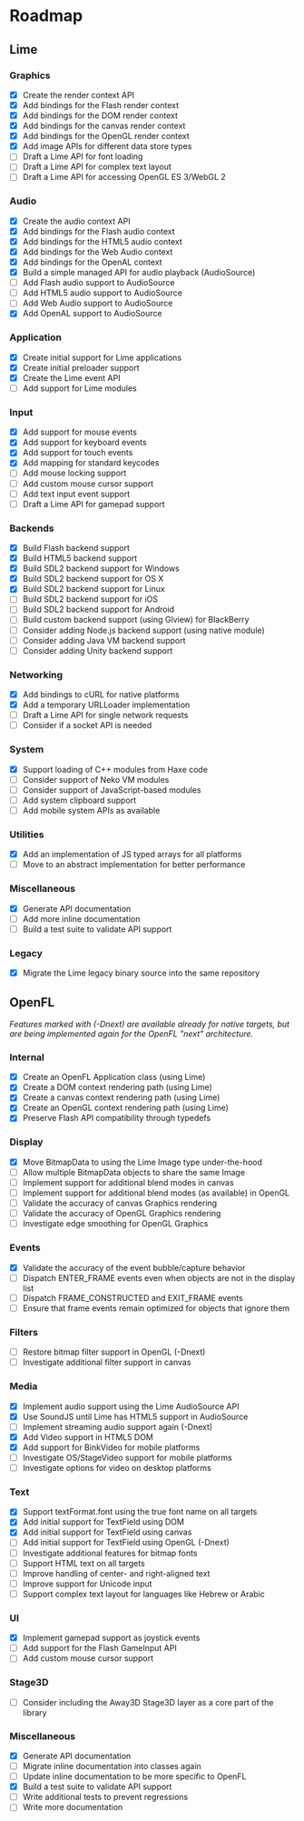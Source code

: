 # Roadmap

## Lime

### Graphics

- [x] Create the render context API
- [x] Add bindings for the Flash render context
- [x] Add bindings for the DOM render context
- [x] Add bindings for the canvas render context
- [x] Add bindings for the OpenGL render context
- [x] Add image APIs for different data store types
- [ ] Draft a Lime API for font loading
- [ ] Draft a Lime API for complex text layout
- [ ] Draft a Lime API for accessing OpenGL ES 3/WebGL 2

### Audio

- [x] Create the audio context API
- [x] Add bindings for the Flash audio context
- [x] Add bindings for the HTML5 audio context
- [x] Add bindings for the Web Audio context
- [x] Add bindings for the OpenAL context
- [x] Build a simple managed API for audio playback (AudioSource)
- [ ] Add Flash audio support to AudioSource
- [ ] Add HTML5 audio support to AudioSource
- [ ] Add Web Audio support to AudioSource
- [x] Add OpenAL support to AudioSource

### Application

- [x] Create initial support for Lime applications
- [x] Create initial preloader support
- [x] Create the Lime event API
- [ ] Add support for Lime modules

### Input

- [x] Add support for mouse events
- [x] Add support for keyboard events
- [x] Add support for touch events
- [x] Add mapping for standard keycodes
- [ ] Add mouse locking support
- [ ] Add custom mouse cursor support
- [ ] Add text input event support
- [ ] Draft a Lime API for gamepad support

### Backends

- [x] Build Flash backend support
- [x] Build HTML5 backend support
- [x] Build SDL2 backend support for Windows
- [x] Build SDL2 backend support for OS X
- [x] Build SDL2 backend support for Linux
- [ ] Build SDL2 backend support for iOS
- [ ] Build SDL2 backend support for Android
- [ ] Build custom backend support (using Glview) for BlackBerry
- [ ] Consider adding Node.js backend support (using native module)
- [ ] Consider adding Java VM backend support
- [ ] Consider adding Unity backend support

### Networking

- [x] Add bindings to cURL for native platforms
- [x] Add a temporary URLLoader implementation
- [ ] Draft a Lime API for single network requests
- [ ] Consider if a socket API is needed

### System

- [x] Support loading of C++ modules from Haxe code
- [ ] Consider support of Neko VM modules
- [ ] Consider support of JavaScript-based modules
- [ ] Add system clipboard support
- [ ] Add mobile system APIs as available

### Utilities

- [x] Add an implementation of JS typed arrays for all platforms
- [ ] Move to an abstract implementation for better performance

### Miscellaneous

- [x] Generate API documentation
- [ ] Add more inline documentation
- [ ] Build a test suite to validate API support

### Legacy

- [x] Migrate the Lime legacy binary source into the same repository

## OpenFL

_Features marked with (-Dnext) are available already for native targets, but are being implemented again for the OpenFL "next" architecture._

### Internal

- [x] Create an OpenFL Application class (using Lime)
- [x] Create a DOM context rendering path (using Lime)
- [x] Create a canvas context rendering path (using Lime)
- [x] Create an OpenGL context rendering path (using Lime)
- [x] Preserve Flash API compatibility through typedefs

### Display

- [x] Move BitmapData to using the Lime Image type under-the-hood
- [ ] Allow multiple BitmapData objects to share the same Image
- [ ] Implement support for additional blend modes in canvas
- [ ] Implement support for additional blend modes (as available) in OpenGL
- [ ] Validate the accuracy of canvas Graphics rendering
- [ ] Validate the accuracy of OpenGL Graphics rendering
- [ ] Investigate edge smoothing for OpenGL Graphics

### Events

- [x] Validate the accuracy of the event bubble/capture behavior
- [ ] Dispatch ENTER_FRAME events even when objects are not in the display list
- [ ] Dispatch FRAME_CONSTRUCTED and EXIT_FRAME events
- [ ] Ensure that frame events remain optimized for objects that ignore them

### Filters

- [ ] Restore bitmap filter support in OpenGL (-Dnext)
- [ ] Investigate additional filter support in canvas

### Media

- [x] Implement audio support using the Lime AudioSource API
- [x] Use SoundJS until Lime has HTML5 support in AudioSource
- [ ] Implement streaming audio support again (-Dnext)
- [x] Add Video support in HTML5 DOM
- [x] Add support for BinkVideo for mobile platforms
- [ ] Investigate OS/StageVideo support for mobile platforms
- [ ] Investigate options for video on desktop platforms

### Text

- [x] Support textFormat.font using the true font name on all targets
- [x] Add initial support for TextField using DOM
- [x] Add initial support for TextField using canvas
- [ ] Add initial support for TextField using OpenGL (-Dnext)
- [ ] Investigate additional features for bitmap fonts
- [ ] Support HTML text on all targets
- [ ] Improve handling of center- and right-aligned text
- [ ] Improve support for Unicode input
- [ ] Support complex text layout for languages like Hebrew or Arabic

### UI

- [x] Implement gamepad support as joystick events
- [ ] Add support for the Flash GameInput API
- [ ] Add custom mouse cursor support

### Stage3D

- [ ] Consider including the Away3D Stage3D layer as a core part of the library

### Miscellaneous

- [x] Generate API documentation
- [ ] Migrate inline documentation into classes again
- [ ] Update inline documentation to be more specific to OpenFL
- [x] Build a test suite to validate API support
- [ ] Write additional tests to prevent regressions
- [ ] Write more documentation

